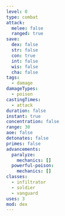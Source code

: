 ```yaml
---
level: 0
type: combat
attack:
  melee: false
  ranged: true
save:
  dex: false
  str: false
  con: true
  int: false
  wis: false
  cha: false
tags:
  - damage
damageTypes:
  - poison
castingTimes:
  - attack
duration: false
instant: true
concentration: false
range: 30
aoe: false
detonates: false
primes: false
advancements:
  paralyze:
    mechanics: []
  powerful-poison:
    mechanics: []
classes:
  - infiltrator
  - soldier
  - vanguard
uses: 3
mod: dex
---
```

